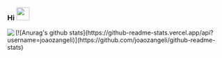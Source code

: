 ### Hi <img src="https://raw.githubusercontent.com/MartinHeinz/MartinHeinz/master/wave.gif" width="30px">
<img align="left" src="https://github-readme-stats.vercel.app/api?username=joaozangeli&count_private=true&show_icons=true&theme=cobalt" />
[![Anurag's github stats](https://github-readme-stats.vercel.app/api?username=joaozangeli)](https://github.com/joaozangeli/github-readme-stats)


<!--
**joaozangeli/joaozangeli** is a ✨ _special_ ✨ repository because its `README.md` (this file) appears on your GitHub profile.

Here are some ideas to get you started:

- 🔭 I’m currently working on ...
- 🌱 I’m currently learning ...
- 👯 I’m looking to collaborate on ...
- 🤔 I’m looking for help with ...
- 💬 Ask me about ...
- 📫 How to reach me: ...
- 😄 Pronouns: ...
- ⚡ Fun fact: ...
-->
